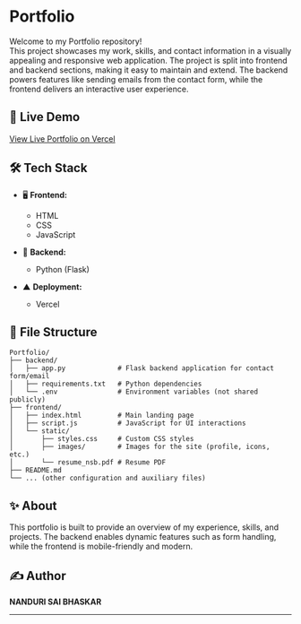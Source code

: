 # Portfolio

Welcome to my Portfolio repository!  
This project showcases my work, skills, and contact information in a visually appealing and responsive web application. The project is split into frontend and backend sections, making it easy to maintain and extend. The backend powers features like sending emails from the contact form, while the frontend delivers an interactive user experience.

## 🚀 Live Demo

[View Live Portfolio on Vercel](https://portfolio-sai-bhaskar05.vercel.app/)  

## 🛠️ Tech Stack

- 🖥️ **Frontend:**  
  - HTML  
  - CSS  
  - JavaScript

- 🐍 **Backend:**  
  - Python (Flask)

- ▲ **Deployment:**  
  - Vercel

## 📁 File Structure

```
Portfolio/
├── backend/
│   ├── app.py             # Flask backend application for contact form/email
│   ├── requirements.txt   # Python dependencies
│   └── .env               # Environment variables (not shared publicly)
├── frontend/
│   ├── index.html         # Main landing page
│   ├── script.js          # JavaScript for UI interactions
│   └── static/
│       ├── styles.css     # Custom CSS styles
│       ├── images/        # Images for the site (profile, icons, etc.)
│       └── resume_nsb.pdf # Resume PDF
├── README.md
└── ... (other configuration and auxiliary files)
```


## ✨ About

This portfolio is built to provide an overview of my experience, skills, and projects. The backend enables dynamic features such as form handling, while the frontend is mobile-friendly and modern.

## ✍️ Author

**NANDURI SAI BHASKAR**

---
